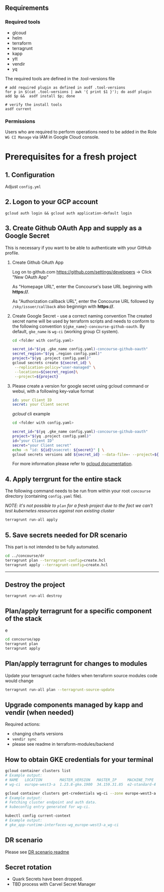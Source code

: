 
## Requirements

### Required tools
* glcoud
* helm
* terraform
* terragrunt
* kapp
* ytt
* vendir
* yq

The required tools are defined in the .tool-versions file
```
# add required plugin as defined in asdf .tool-versions
for p in $(cat .tool-versions | awk '{ print $1 }'); do asdf plugin add $p &&  asdf install $p; done

# verify the install tools
asdf current
```

### Permissions

Users who are required to perform operations need to be added in the Role `WG CI Manage` via IAM in Google Cloud console.

# Prerequisites for a fresh project
## 1. Configuration
Adjust `config.yml`

## 2. Logon to your GCP account
```
gcloud auth login && gcloud auth application-default login
```

## 3. Create Github OAuth App and supply as a Google Secret
This is necessary if you want to be able to authenticate with your GitHub profile.
 1. Create Github OAuth App 

    Log on to github.com https://github.com/settings/developers -> Click "New OAuth App"

    As "Homepage URL", enter the Concourse's base URL beginning with **https://**. 
 
    As "Authorization callback URL", enter the Concourse URL followed by `/sky/issuer/callback` also beginnign with **https://**.


 2. Create Google Secret - use a correct naming convention
The created secret name will be used by terraform scripts and needs to conform to the following convention `${gke_name}-concourse-github-oauth`. By default, `gke_name` is `wg-ci` (working group CI system).

    ```sh
    cd <folder with config.yaml>
    ```

    ```sh
    secret_id="$(yq .gke_name config.yaml)-concourse-github-oauth"
    secret_region="$(yq .region config.yaml)"
    project="$(yq .project config.yaml)"
    gcloud secrets create ${secret_id} \
     --replication-policy="user-managed" \
     --locations=${secret_region}\
     --project=${project}
    ```


3. Please create a version for google secret using gcloud command or webui, with a following key-value format

    ```yaml
    id: your Client ID
    secret: your Client secret
    ```
   *gcloud* cli example
    ```sh
    cd <folder with config.yaml>
    ```
    ```sh
    secret_id="$(yq .gke_name config.yaml)-concourse-github-oauth"
    project="$(yq .project config.yaml)"
    id="your Client ID"
    secret="your Client secret"
    echo -n "id: ${id}\nsecret: ${secret}" | \
    gcloud secrets versions add ${secret_id} --data-file=- --project=${project}
    ```

    For more information please refer to [gcloud documentation](https://cloud.google.com/secret-manager/docs/creating-and-accessing-secrets).
## 4. Apply terrgrunt for the entire stack
The following command needs to be run from within your root `concourse` directory (containing `config.yaml` file).

*NOTE: it's not possible to `plan` for a fresh project due to the fact we can't test kubernetes resources against non existing cluster*
```sh
terragrunt run-all apply
```


## 5. Save secrets needed for DR scenario
This part is not intended to be fully automated.
```sh
cd ../concourse/dr
terragrunt plan --terragrunt-config=create.hcl
terragrunt apply --terragrunt-config=create.hcl
```


---

## Destroy the project
```
terragrunt run-all destroy
```

## Plan/apply terragrunt for a specific component of the stack
e
```sh
cd concourse/app
terragrunt plan
terragrunt apply
```

## Plan/apply terragrunt for changes to modules
Update your terragrunt cache folders when terraform source modules code would change
```sh
terragrunt run-all plan --terragrunt-source-update
```

## Upgrade components managed by kapp and vendir (when needed)
Required actions:
* changing charts versions
* `vendir sync`
* please see readme in terraform-modules/backend

## How to obtain GKE credentials for your terminal

```sh
gcloud container clusters list
# Example output:
# NAME   LOCATION        MASTER_VERSION   MASTER_IP     MACHINE_TYPE   NODE_VERSION     NUM_NODES  STATUS
# wg-ci  europe-west3-a  1.23.8-gke.1900  34.159.31.85  e2-standard-4  1.23.8-gke.1900  3          RUNNING

gcloud container clusters get-credentials wg-ci --zone europe-west3-a
# Example output:
# Fetching cluster endpoint and auth data.
# kubeconfig entry generated for wg-ci.

kubectl config current-context
# Example output:
# gke_app-runtime-interfaces-wg_europe-west3-a_wg-ci
```

## DR scenario
Please see [DR scenario readme](doc/disaster_recovery.md)

## Secret rotation
* Quark Secrets have been dropped.
* TBD process with Carvel Secret Manager
